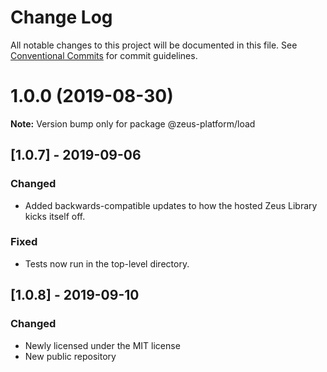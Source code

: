 # Change Log

All notable changes to this project will be documented in this file.
See [Conventional Commits](https://conventionalcommits.org) for commit guidelines.

# 1.0.0 (2019-08-30)

**Note:** Version bump only for package @zeus-platform/load

## [**1.0.7**] - 2019-09-06

### Changed

* Added backwards-compatible updates to how the hosted Zeus Library kicks itself off.

### Fixed

* Tests now run in the top-level directory.

## [**1.0.8**] - 2019-09-10

### Changed

* Newly licensed under the MIT license
* New public repository
